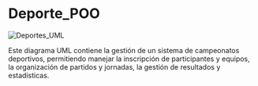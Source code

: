 # Deporte_POO

![Deportes_UML](https://github.com/user-attachments/assets/88b83540-3b3a-44c0-aabd-973cb5e3102a)


Este diagrama UML contiene la gestión de un sistema de campeonatos deportivos, permitiendo manejar la inscripción de participantes y equipos, la organización de partidos y jornadas, la gestión de resultados y estadísticas.
